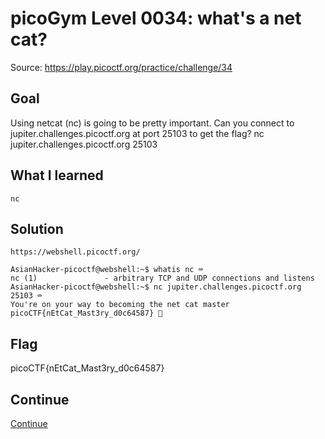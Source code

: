 # picoGym Level 0034: what's a net cat?
Source: https://play.picoctf.org/practice/challenge/34

## Goal
Using netcat (nc) is going to be pretty important. Can you connect to jupiter.challenges.picoctf.org at port 25103 to get the flag?
nc jupiter.challenges.picoctf.org 25103

## What I learned
```
nc
```

## Solution
```
https://webshell.picoctf.org/

AsianHacker-picoctf@webshell:~$ whatis nc ⌨️
nc (1)               - arbitrary TCP and UDP connections and listens
AsianHacker-picoctf@webshell:~$ nc jupiter.challenges.picoctf.org 25103 ⌨️
You're on your way to becoming the net cat master
picoCTF{nEtCat_Mast3ry_d0c64587} 🔐
```

## Flag
picoCTF{nEtCat_Mast3ry_d0c64587}

## Continue
[Continue](./picoGym0156.md)
